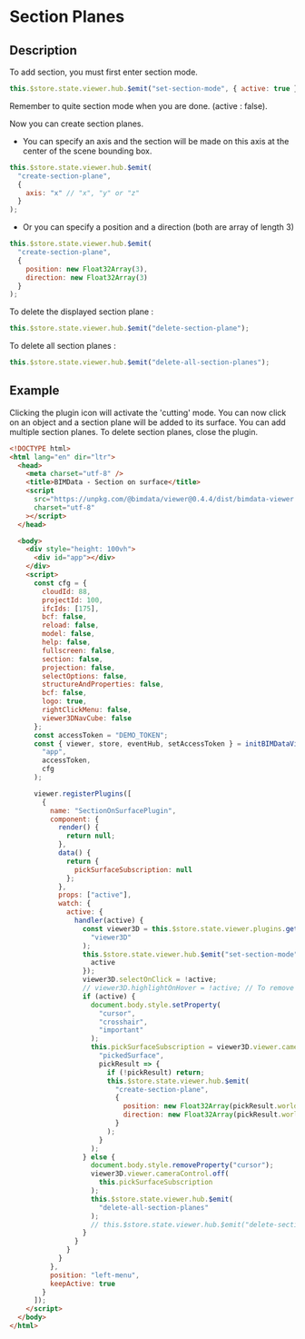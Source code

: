# Section Planes

## Description

To add section, you must first enter section mode.

```javascript
this.$store.state.viewer.hub.$emit("set-section-mode", { active: true });
```

Remember to quite section mode when you are done. (active : false).

Now you can create section planes.
- You can specify an axis and the section will be made on this axis at the center of the scene bounding box.

```javascript
this.$store.state.viewer.hub.$emit(
  "create-section-plane",
  {
    axis: "x" // "x", "y" or "z"
  }
);
```
- Or you can specify a position and a direction (both are array of length 3)
```javascript
this.$store.state.viewer.hub.$emit(
  "create-section-plane",
  {
    position: new Float32Array(3),
    direction: new Float32Array(3)
  }
);
```

To delete the displayed section plane :
```javascript
this.$store.state.viewer.hub.$emit("delete-section-plane");
```

To delete all section planes :
```javascript
this.$store.state.viewer.hub.$emit("delete-all-section-planes");
```

## Example

Clicking the plugin icon will activate the 'cutting' mode. You can now click on an object and a section plane will be added to its surface. You can add multiple section planes. To delete section planes, close the plugin.

```html
<!DOCTYPE html>
<html lang="en" dir="ltr">
  <head>
    <meta charset="utf-8" />
    <title>BIMData - Section on surface</title>
    <script
      src="https://unpkg.com/@bimdata/viewer@0.4.4/dist/bimdata-viewer.min.js"
      charset="utf-8"
    ></script>
  </head>

  <body>
    <div style="height: 100vh">
      <div id="app"></div>
    </div>
    <script>
      const cfg = {
        cloudId: 88,
        projectId: 100,
        ifcIds: [175],
        bcf: false,
        reload: false,
        model: false,
        help: false,
        fullscreen: false,
        section: false,
        projection: false,
        selectOptions: false,
        structureAndProperties: false,
        bcf: false,
        logo: true,
        rightClickMenu: false,
        viewer3DNavCube: false
      };
      const accessToken = "DEMO_TOKEN";
      const { viewer, store, eventHub, setAccessToken } = initBIMDataViewer(
        "app",
        accessToken,
        cfg
      );

      viewer.registerPlugins([
        {
          name: "SectionOnSurfacePlugin",
          component: {
            render() {
              return null;
            },
            data() {
              return {
                pickSurfaceSubscription: null
              };
            },
            props: ["active"],
            watch: {
              active: {
                handler(active) {
                  const viewer3D = this.$store.state.viewer.plugins.get(
                    "viewer3D"
                  );
                  this.$store.state.viewer.hub.$emit("set-section-mode", {
                    active
                  });
                  viewer3D.selectOnClick = !active;
                  // viewer3D.highlightOnHover = !active; // To remove the highlight on hover
                  if (active) {
                    document.body.style.setProperty(
                      "cursor",
                      "crosshair",
                      "important"
                    );
                    this.pickSurfaceSubscription = viewer3D.viewer.cameraControl.on(
                      "pickedSurface",
                      pickResult => {
                        if (!pickResult) return;
                        this.$store.state.viewer.hub.$emit(
                          "create-section-plane",
                          {
                            position: new Float32Array(pickResult.worldPos),
                            direction: new Float32Array(pickResult.worldNormal)
                          }
                        );
                      }
                    );
                  } else {
                    document.body.style.removeProperty("cursor");
                    viewer3D.viewer.cameraControl.off(
                      this.pickSurfaceSubscription
                    );
                    this.$store.state.viewer.hub.$emit(
                      "delete-all-section-planes"
                    );
                    // this.$store.state.viewer.hub.$emit("delete-section-plane"); // To delete the active section plane
                  }
                }
              }
            }
          },
          position: "left-menu",
          keepActive: true
        }
      ]);
    </script>
  </body>
</html>
```
